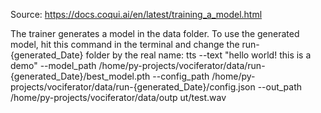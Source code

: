 Source: https://docs.coqui.ai/en/latest/training_a_model.html

The trainer generates a model in the data folder. To use the generated model, hit this command in the terminal and change the run-{generated_Date} folder by the real name:
tts --text "hello world! this is a demo" --model_path /home/py-projects/vociferator/data/run-{generated_Date}/best_model.pth --config_path /home/py-projects/vociferator/data/run-{generated_Date}/config.json --out_path /home/py-projects/vociferator/data/outp
ut/test.wav